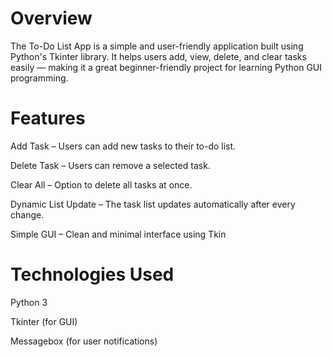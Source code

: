 # Overview
The To-Do List App is a simple and user-friendly application built using Python's Tkinter library.
It helps users add, view, delete, and clear tasks easily — making it a great beginner-friendly project for learning Python GUI programming.

# Features
Add Task – Users can add new tasks to their to-do list.

Delete Task – Users can remove a selected task.

Clear All – Option to delete all tasks at once.

Dynamic List Update – The task list updates automatically after every change.

Simple GUI – Clean and minimal interface using Tkin 

# Technologies Used
Python 3

Tkinter (for GUI)

Messagebox (for user notifications)
